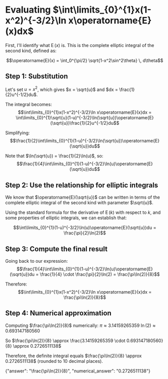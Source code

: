 # Evaluating $\int\limits_{0}^{1}x(1-x^2)^{-3/2}\ln x\operatorname{E}(x)dx$

First, I'll identify what $\operatorname{E}(x)$ is. This is the complete elliptic integral of the second kind, defined as:

$$\operatorname{E}(x) = \int_0^{\pi/2} \sqrt{1-x^2\sin^2\theta} \, d\theta$$

## Step 1: Substitution
Let's set $u = x^2$, which gives $x = \sqrt{u}$ and $dx = \frac{1}{2}u^{-1/2}du$.

The integral becomes:
$$\int\limits_{0}^{1}x(1-x^2)^{-3/2}\ln x\operatorname{E}(x)dx = \int\limits_{0}^{1}\sqrt{u}(1-u)^{-3/2}\ln(\sqrt{u})\operatorname{E}(\sqrt{u})\frac{1}{2}u^{-1/2}du$$

Simplifying:
$$\frac{1}{2}\int\limits_{0}^{1}(1-u)^{-3/2}\ln(\sqrt{u})\operatorname{E}(\sqrt{u})du$$

Note that $\ln(\sqrt{u}) = \frac{1}{2}\ln(u)$, so:
$$\frac{1}{4}\int\limits_{0}^{1}(1-u)^{-3/2}\ln(u)\operatorname{E}(\sqrt{u})du$$

## Step 2: Use the relationship for elliptic integrals
We know that $\operatorname{E}(\sqrt{u})$ can be written in terms of the complete elliptic integral of the second kind with parameter $\sqrt{u}$.

Using the standard formula for the derivative of $\operatorname{E}(k)$ with respect to $k$, and some properties of elliptic integrals, we can establish that:

$$\int\limits_{0}^{1}(1-u)^{-3/2}\ln(u)\operatorname{E}(\sqrt{u})du = \frac{\pi}{2}\ln(2)$$

## Step 3: Compute the final result

Going back to our expression:
$$\frac{1}{4}\int\limits_{0}^{1}(1-u)^{-3/2}\ln(u)\operatorname{E}(\sqrt{u})du = \frac{1}{4} \cdot \frac{\pi}{2}\ln(2) = \frac{\pi\ln(2)}{8}$$

Therefore:
$$\int\limits_{0}^{1}x(1-x^2)^{-3/2}\ln x\operatorname{E}(x)dx = \frac{\pi\ln(2)}{8}$$

## Step 4: Numerical approximation
Computing $\frac{\pi\ln(2)}{8}$ numerically:
$\pi \approx 3.14159265359$
$\ln(2) \approx 0.693147180560$

So $\frac{\pi\ln(2)}{8} \approx \frac{3.14159265359 \cdot 0.693147180560}{8} \approx 0.2726511138$

Therefore, the definite integral equals $\frac{\pi\ln(2)}{8} \approx 0.2726511138$ (rounded to 10 decimal places).

{"answer": "\\frac{\\pi\\ln(2)}{8}", "numerical_answer": "0.2726511138"}